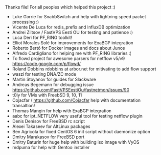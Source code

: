 Thanks file! For all peoples which helped this project :)
- Luke Gorrie for SnabbSwitch and help with lightning speed packet processing :)
- Vicente De Luca for redis_prefix and InfluxDB optimization
- Andrei Ziltsov / FastVPS Eesti OU for testing and patience :)
- Luca Deri for PF_RING toolkit!
- Elliot Morales Solé for improvements for ExaBGP integration 
- Roberto Bertó for Docker images and docs about Junos
- Alfredo Cardigliano for helping me with PF_RING libraries :)
- To flowd project for awesome parsers for netflow v5/v9 https://code.google.com/p/flowd/
- Roland Dobbins rdobbins at arbor.net for mitivating to add flow support
- waszi for testing DNA/ZC mode
- Martin Stoyanov for guides for Slackware
- Andreas Begemann for debugging issue https://github.com/FastVPSEestiOu/fastnetmon/issues/90
- t0ly for VMs with FreebSD 9, 10, 11
- Cojacfar / https://github.com/Cojacfar help with documentation transaltion! 
- Thomas Mangin for help with ExaBGP integration
- aabc for ipt_NETFLOW very useful tool for testing netflow plugin
- Denis Denisov for FreeBSD rc script
- Alexei Takaseev for AltLinux packages
- Ben Agricola for fixed CentOS 6 init script without daemonize option
- Dmitry Marakasov for FreeBSD port
- Dmitry Baturin for huge help with building iso image with VyOS
- mdpuma for help with Gentoo installer
